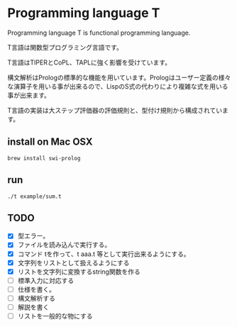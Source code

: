 # Programming language T

Programming language T is functional programming language.

T言語は関数型プログラミング言語です。

T言語はTIPERとCoPL、TAPLに強く影響を受けています。

構文解析はPrologの標準的な機能を用いています。Prologはユーザー定義の様々な演算子を用いる事が出来るので、LispのS式の代わりにより複雑な式を用いる事が出来ます。

T言語の実装は大ステップ評価器の評価規則と、型付け規則から構成されています。

## install on Mac OSX

	brew install swi-prolog

## run

	./t example/sum.t

## TODO

- [x] 型エラー。
- [x] ファイルを読み込んで実行する。
- [x] コマンド tを作って、t aaa.t 等として実行出来るようにする。
- [x] 文字列をリストとして扱えるようにする
- [x] リストを文字列に変換するstring関数を作る
- [ ] 標準入力に対応する
- [ ] 仕様を書く。
- [ ] 構文解析する
- [ ] 解説を書く
- [ ] リストを一般的な物にする
